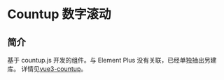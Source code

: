 # Countup 数字滚动

## 简介

基于 countup.js 开发的组件。与 Element Plus 没有关联，已经单独抽出另建库。
详情见[vue3-countup](https://cxzhub.github.io/vue3-countup/)。
